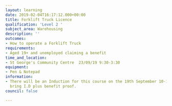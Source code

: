 ```yaml
---
layout: learning
date: 2019-02-04T16:17:12.000+00:00
title: Forklift Truck Licence
qualification: 'Level 2 '
subject_area: Warehousing
description: ''
outcomes:
- How to operate a Forklift Truck
requirements:
- Aged 19+ and unemployed claiming a benefit
time_and_location:
- St George's Community Centre  23/09/19 9:30-3:30
equipment:
- Pen & Notepad
information:
- There will be an Induction for this course on the 19th September 10-1. You must
  bring I.D plus benefit proof.
council: false

---
```

